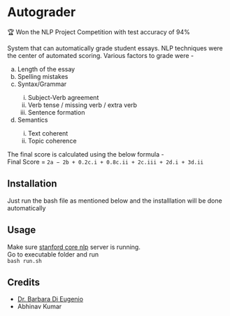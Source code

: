 # Autograder
:trophy: Won the NLP Project Competition with test accuracy of 94%  

System that can automatically grade student essays. NLP techniques were the center of automated scoring. Various factors to grade were -

<ol type="a">
  <li>Length of the essay</li>  
  <li>Spelling mistakes</li>
  
  <li>Syntax/Grammar</li>
  <ol type="i">
    <li>Subject-Verb agreement</li>
    <li>Verb tense / missing verb / extra verb</li>  
    <li>Sentence formation</li>
  </ol>
  
  <li>Semantics</li>
    <ol type="i">
      <li> Text coherent</li>
      <li>Topic coherence</li>
    </ol>
</ol>

The final score is calculated using the below formula -  
Final Score = ```2a − 2b + 0.2c.i + 0.8c.ii + 2c.iii + 2d.i + 3d.ii```

## Installation
Just run the bash file as mentioned below and the installlation will be done automatically

## Usage
Make sure [stanford core nlp](http://nlp.stanford.edu/software/stanford-corenlp-full-2018-02-27.zip) server is running.  
Go to executable folder and run  
`bash run.sh`

## Credits
- [Dr. Barbara Di Eugenio](https://www.cs.uic.edu/k-teacher/barbara-di-eugenio-phd/)
- Abhinav Kumar
